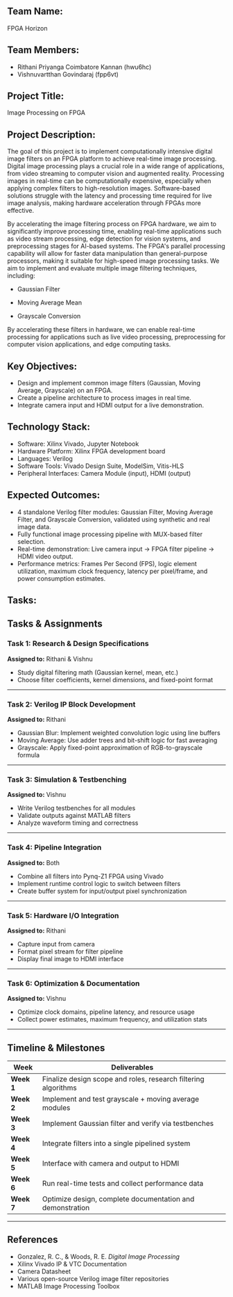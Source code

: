 
## Team Name: 
FPGA Horizon

## Team Members:
- Rithani Priyanga Coimbatore Kannan (hwu6hc)
- Vishnuvartthan Govindaraj (fpp6vt) 

## Project Title:
Image Processing on FPGA

## Project Description:
The goal of this project is to implement computationally intensive digital image filters on an FPGA platform to achieve real-time image processing. Digital image processing plays a crucial role in a wide range of applications, from video streaming to computer vision and augmented reality. Processing images in real-time can be computationally expensive, especially when applying complex filters to high-resolution images. Software-based solutions struggle with the latency and processing time required for live image analysis, making hardware acceleration through FPGAs more effective.

By accelerating the image filtering process on FPGA hardware, we aim to significantly improve processing time, enabling real-time applications such as video stream processing, edge detection for vision systems, and preprocessing stages for AI-based systems. The FPGA's parallel processing capability will allow for faster data manipulation than general-purpose processors, making it suitable for high-speed image processing tasks. We aim to implement and evaluate multiple image filtering techniques, including:

- Gaussian Filter

- Moving Average Mean

- Grayscale Conversion

By accelerating these filters in hardware, we can enable real-time processing for applications such as live video processing, preprocessing for computer vision applications, and edge computing tasks.

## Key Objectives:
- Design and implement common image filters (Gaussian, Moving Average, Grayscale) on an FPGA.
- Create a pipeline architecture to process images in real time.
- Integrate camera input and HDMI output for a live demonstration.

## Technology Stack:
- Software: Xilinx Vivado, Jupyter Notebook
- Hardware Platform: Xilinx FPGA development board
- Languages: Verilog
- Software Tools: Vivado Design Suite, ModelSim, Vitis-HLS
- Peripheral Interfaces: Camera Module (input), HDMI (output)

## Expected Outcomes:
- 4 standalone Verilog filter modules: Gaussian Filter, Moving Average Filter, and Grayscale Conversion, validated using synthetic and real image data.
- Fully functional image processing pipeline with MUX-based filter selection.
- Real-time demonstration: Live camera input → FPGA filter pipeline → HDMI video output.
- Performance metrics: Frames Per Second (FPS), logic element utilization, maximum clock frequency, latency per pixel/frame, and power consumption estimates.

## Tasks:
## Tasks & Assignments

### Task 1: Research & Design Specifications 
**Assigned to:** Rithani & Vishnu 
- Study digital filtering math (Gaussian kernel, mean, etc.) 
- Choose filter coefficients, kernel dimensions, and fixed-point format

---

### Task 2: Verilog IP Block Development
**Assigned to:** Rithani 
- Gaussian Blur: Implement weighted convolution logic using line buffers 
- Moving Average: Use adder trees and bit-shift logic for fast averaging 
- Grayscale: Apply fixed-point approximation of RGB-to-grayscale formula

---

### Task 3: Simulation & Testbenching 
**Assigned to:** Vishnu
- Write Verilog testbenches for all modules
- Validate outputs against MATLAB filters
- Analyze waveform timing and correctness

---

### Task 4: Pipeline Integration 
**Assigned to:** Both 
- Combine all filters into Pynq-Z1 FPGA using Vivado
- Implement runtime control logic to switch between filters 
- Create buffer system for input/output pixel synchronization

---

### Task 5: Hardware I/O Integration 
**Assigned to:** Rithani 
- Capture input from camera 
- Format pixel stream for filter pipeline 
- Display final image to HDMI interface

---

### Task 6: Optimization & Documentation 
**Assigned to:** Vishnu
- Optimize clock domains, pipeline latency, and resource usage 
- Collect power estimates, maximum frequency, and utilization stats 


---

## Timeline & Milestones

| Week | Deliverables |
|------|--------------|
| **Week 1** | Finalize design scope and roles, research filtering algorithms |
| **Week 2** | Implement and test grayscale + moving average modules |
| **Week 3** | Implement Gaussian filter and verify via testbenches |
| **Week 4** | Integrate filters into a single pipelined system |
| **Week 5** | Interface with camera and output to HDMI |
| **Week 6** | Run real-time tests and collect performance data |
| **Week 7** | Optimize design, complete documentation and demonstration |

---

## References

- Gonzalez, R. C., & Woods, R. E. *Digital Image Processing* 
- Xilinx Vivado IP & VTC Documentation 
- Camera Datasheet 
- Various open-source Verilog image filter repositories 
- MATLAB Image Processing Toolbox
